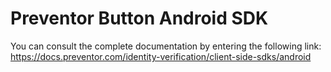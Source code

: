 # Preventor Button Android SDK

You can consult the complete documentation by entering the following link: https://docs.preventor.com/identity-verification/client-side-sdks/android
